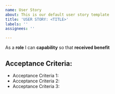 ```yaml
---
name: User Story
about: This is our default user story template
title: 'USER STORY: <TITLE>'
labels: ''
assignees: ''

---
```


As a **role** I can **capability** so that **received benefit**

## Acceptance Criteria:

- Acceptance Criteria 1:
- Acceptance Criteria 2:
- Acceptance Criteria 3:
